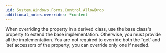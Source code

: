 ```yaml
---
uid: System.Windows.Forms.Control.AllowDrop
additional_notes.overrides: *content
---
```


<p>When overriding the <xref href="System.Windows.Forms.Control.AllowDrop"></xref> property in a derived class, use the base class's <xref href="System.Windows.Forms.Control.AllowDrop"></xref> property to extend the base implementation. Otherwise, you must provide all the implementation. You are not required to override both the `get` and `set`accessors of the <xref href="System.Windows.Forms.Control.AllowDrop"></xref> property; you can override only one if needed.</p>


